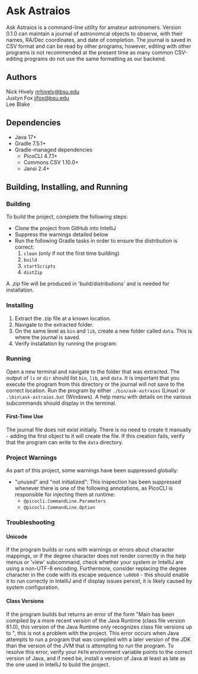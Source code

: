 # Ask Astraios
Ask Astraios is a command-line utility for amateur astronomers. Version 0.1.0 can maintain a journal of astronomcal
objects to observe, with their names, RA/Dec coordinates, and date of completion. The journal is saved in CSV format
and can be read by other programs; however, editing with other programs is not recommended at the present time as 
many common CSV-editing programs do not use the same formatting as our backend.

## Authors
Nick Hively <nrhively@bsu.edu>  
Justyn Fox <jjfox@bsu.edu>  
Lee Blake

## Dependencies
- Java 17+
- Gradle 7.5.1+
- Gradle-managed dependencies
    - PicoCLI 4.7.1+
    - Commons CSV 1.10.0+
    - Jansi 2.4+

## Building, Installing, and Running
### Building
To build the project, complete the following steps:
- Clone the project from GitHub into IntelliJ 
- Suppress the warnings detailed below
- Run the following Gradle tasks in order to ensure the distribution is correct:
  1. `clean` (only if not the first time building)
  2. `build`
  3. `startScripts`
  4. `distZip`

A .zip file will be produced in 'build/distributions' and is needed for installation.

### Installing
1. Extract the .zip file at a known location.
2. Navigate to the extracted folder.
3. On the same level as `bin` and `lib`, create a new folder called `data`. This is where the journal is saved.
4. Verify installation by running the program.

### Running
Open a new terminal and navigate to the folder that was extracted. The output of `ls` or `dir` should list `bin`, 
`lib`, and `data`. It is important that you execute the program from this directory or the journal will not save to
the correct location. Run the program by either `./bin/ask-astraios` (Linux) or `.\bin\ask-astraios.bat` (Windows). A
help menu with details on the various subcommands should display in the terminal.

#### First-Time Use
The journal file does not exist initially. There is no need to create it manually - adding the first object to it will
create the file. If this creation fails, verify that the program can write to the `data` directory.

### Project Warnings
As part of this project, some warnings have been suppressed globally:
- "unused" and "not initialized": This inspection has been suppressed whenever there is one of the following
  annotations, as PicoCLI is responsible for injecting them at runtime:
  - `@picocli.CommandLine.Parameters`
  - `@picocli.CommandLine.Option`

### Troubleshooting
#### Unicode
If the program builds or runs with warnings or errors about character mappings, or if the degree character does not
render correctly in the help menus or 'view' subcommand, check whether your system or IntelliJ are using a non-UTF-8 
encoding. Furthermore, consider replacing the degree character in the code with its escape sequence `\u00b0` - this
should enable it to run correctly in IntelliJ and if display issues persist, it is likely caused by system
configuration.
#### Class Versions
If the program builds but returns an error of the form "Main has been compiled by a more recent version of the 
Java Runtime (class file version 61.0), this version of the Java Runtime only recognizes class file versions up to 
<some number here>", this is not a problem with the project. This error occurs when Java attempts to run a program
that was compiled with a later version of the JDK than the version of the JVM that is attempting to run the program. 
To resolve this error, verify your `PATH` environment variable points to the correct version of Java, and if need be,
install a version of Java at least as late as the one used in IntelliJ to build the project.


